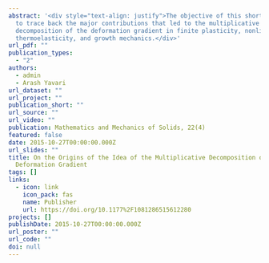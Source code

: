 ```yaml
---
abstract: '<div style="text-align: justify">The objective of this short note is
  to trace back the major contributions that led to the multiplicative
  decomposition of the deformation gradient in finite plasticity, nonlinear
  thermoelasticity, and growth mechanics.</div>'
url_pdf: ""
publication_types:
  - "2"
authors:
  - admin
  - Arash Yavari
url_dataset: ""
url_project: ""
publication_short: ""
url_source: ""
url_video: ""
publication: Mathematics and Mechanics of Solids, 22(4)
featured: false
date: 2015-10-27T00:00:00.000Z
url_slides: ""
title: On the Origins of the Idea of the Multiplicative Decomposition of the
  Deformation Gradient
tags: []
links:
  - icon: link
    icon_pack: fas
    name: Publisher
    url: https://doi.org/10.1177%2F1081286515612280
projects: []
publishDate: 2015-10-27T00:00:00.000Z
url_poster: ""
url_code: ""
doi: null
---
```

